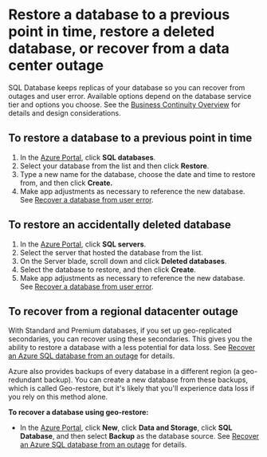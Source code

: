 <properties
    pageTitle="Troubleshoot backup and restore with Azure SQL Database"
    description="Learn how to recover a cloud database from errors and outages using backups and replicas in Azure SQL Database."
    services="sql-database"
    documentationCenter=""
    authors="dalechen"
    manager="msmets"
    editor=""/>

<tags
    ms.service="sql-database"
    ms.workload="data-management"
    ms.tgt_pltfrm="na"
    ms.devlang="na"
    ms.topic="article"
    ms.date="12/10/2015"
    ms.author="daleche"/>

# Restore a database to a previous point in time, restore a deleted database, or recover from a data center outage
SQL Database keeps replicas of your database so you can recover from outages and user error. Available options depend on the database service tier and options you choose. See the [Business Continuity Overview](sql-database-business-continuity.md) for details and design considerations.

## To restore a database to a previous point in time
1. In the [Azure Portal](https://azure.microsoft.com/), click **SQL databases**.
2. Select your database from the list and then click **Restore**.
3. Type a new name for the database, choose the date and time to restore from, and then click **Create.**
4. Make app adjustments as necessary to reference the new database. See [Recover a database from user error](sql-database-user-error-recovery.md).

## To restore an accidentally deleted database
1. In the [Azure Portal](https://azure.microsoft.com/), click **SQL servers**.
2. Select the server that hosted the database from the list.
3. On the Server blade, scroll down and click **Deleted databases**.
4. Select the database to restore, and then click **Create**.
5. Make app adjustments as necessary to reference the new database. See [Recover a database from user error](sql-database-user-error-recovery.md).

## To recover from a regional datacenter outage
With Standard and Premium databases, if you set up geo-replicated secondaries, you can recover using these secondaries. This gives you the ability to restore a database with a less potential for data loss. See [Recover an Azure SQL database from an outage](sql-database-disaster-recovery.md) for details.

Azure also provides backups of every database in a different region (a geo-redundant backup). You can create a new database from these backups, which is called Geo-restore, but it's likely that you'll experience data loss if you rely on this method alone.

**To recover a database using geo-restore:**

* In the [Azure Portal](https://azure.microsoft.com/), click **New**, click **Data and Storage**, click **SQL Database**, and then select **Backup** as the database source. See [Recover an Azure SQL database from an outage](sql-database-disaster-recovery.md) for details.

